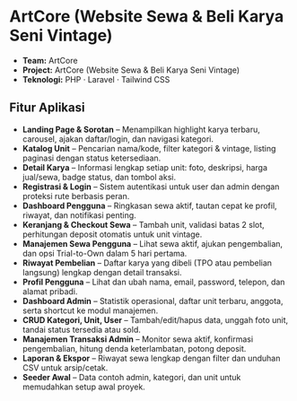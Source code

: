# ArtCore (Website Sewa & Beli Karya Seni Vintage)

- **Team:** ArtCore  
- **Project:** ArtCore (Website Sewa & Beli Karya Seni Vintage)  
- **Teknologi:** PHP · Laravel · Tailwind CSS

## Fitur Aplikasi
- **Landing Page & Sorotan** – Menampilkan highlight karya terbaru, carousel, ajakan daftar/login, dan navigasi kategori.
- **Katalog Unit** – Pencarian nama/kode, filter kategori & vintage, listing paginasi dengan status ketersediaan.
- **Detail Karya** – Informasi lengkap setiap unit: foto, deskripsi, harga jual/sewa, badge status, dan tombol aksi.
- **Registrasi & Login** – Sistem autentikasi untuk user dan admin dengan proteksi rute berbasis peran.
- **Dashboard Pengguna** – Ringkasan sewa aktif, tautan cepat ke profil, riwayat, dan notifikasi penting.
- **Keranjang & Checkout Sewa** – Tambah unit, validasi batas 2 slot, perhitungan deposit otomatis untuk unit vintage.
- **Manajemen Sewa Pengguna** – Lihat sewa aktif, ajukan pengembalian, dan opsi Trial-to-Own dalam 5 hari pertama.
- **Riwayat Pembelian** – Daftar karya yang dibeli (TPO atau pembelian langsung) lengkap dengan detail transaksi.
- **Profil Pengguna** – Lihat dan ubah nama, email, password, telepon, dan alamat pribadi.
- **Dashboard Admin** – Statistik operasional, daftar unit terbaru, anggota, serta shortcut ke modul manajemen.
- **CRUD Kategori, Unit, User** – Tambah/edit/hapus data, unggah foto unit, tandai status tersedia atau sold.
- **Manajemen Transaksi Admin** – Monitor sewa aktif, konfirmasi pengembalian, hitung denda keterlambatan, potong deposit.
- **Laporan & Ekspor** – Riwayat sewa lengkap dengan filter dan unduhan CSV untuk arsip/cetak.
- **Seeder Awal** – Data contoh admin, kategori, dan unit untuk memudahkan setup awal proyek.

